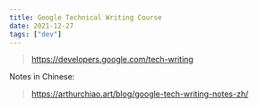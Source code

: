 ```yaml
---
title: Google Technical Writing Course
date: 2021-12-27
tags: ["dev"]
---
```


> https://developers.google.com/tech-writing

Notes in Chinese:

> https://arthurchiao.art/blog/google-tech-writing-notes-zh/
